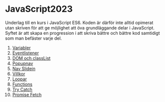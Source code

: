 ﻿# JavaScript2023
Underlag till en kurs i JavaScript ES6. Koden är därför inte alltid opimerat utan skriven för att ge möjlighet att öva grundläggande delar i JavaScript. Syftet är att skapa en progression i att skriva bättre och bättre kod samtidigt som man befäster varje del.

1. <a href="/variabler">Variabler</a>
2. <a href="/eventlistener">Eventlistener</a>
3. <a href="/dom-class">DOM och classList</a>
4. <a href="/popupnav">Popupnav</a>
4. <a href="/nav-slidein">Nav Slidein</a>
5. <a href="/villkor">Villkor</a>
6. <a href="/loopar">Loopar</a>
7. <a href="/functions">Functions</a>
8. <a href="/trycatch">Try Catch</a>
9. <a href="/promise-fetch">Promise Fetch</a>
